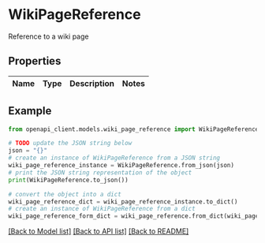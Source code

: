 # WikiPageReference

Reference to a wiki page

## Properties

Name | Type | Description | Notes
------------ | ------------- | ------------- | -------------

## Example

```python
from openapi_client.models.wiki_page_reference import WikiPageReference

# TODO update the JSON string below
json = "{}"
# create an instance of WikiPageReference from a JSON string
wiki_page_reference_instance = WikiPageReference.from_json(json)
# print the JSON string representation of the object
print(WikiPageReference.to_json())

# convert the object into a dict
wiki_page_reference_dict = wiki_page_reference_instance.to_dict()
# create an instance of WikiPageReference from a dict
wiki_page_reference_form_dict = wiki_page_reference.from_dict(wiki_page_reference_dict)
```
[[Back to Model list]](../README.md#documentation-for-models) [[Back to API list]](../README.md#documentation-for-api-endpoints) [[Back to README]](../README.md)


